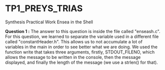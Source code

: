 # TP1_PREYS_TRIAS
Synthesis Practical Work Ensea in the Shell

**Question 1 :**
The answer to this question is inside the file called "enseash.c".
For this question, we learned to separate the variable used in a different file called "constantHeader.h". This allows us to not accumulate a lot of variables in the main in order to see better what we are doing. 
We used the function write that takes three arguments, firstly, STDOUT_FILENO, which allows the message to be written in the console, then the message displayed, and finally the length of the message (we use a strlen() for that).
